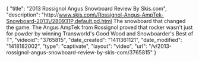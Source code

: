 {
    "title": "2013 Rossignol Angus Snowboard Review By Skis.com",
    "description": "http:\/\/www.skis.com\/Rossignol-Angus-AmpTek-Snowboard-2013\/280931P,default,pd.html  The snowboard that changed the game. The Angus AmpTek from Rossignol proved that rocker wasn't just for powder by winning Transworld's Good Wood and Snowboarder's Best of T",
    "videoid": "3765815",
    "date_created": "1411361121",
    "date_modified": "1418182002",
    "type": "captivate",
    "layout": "video",
    "url": "\/v\/2013-rossignol-angus-snowboard-review-by-skis-com\/3765815"
}